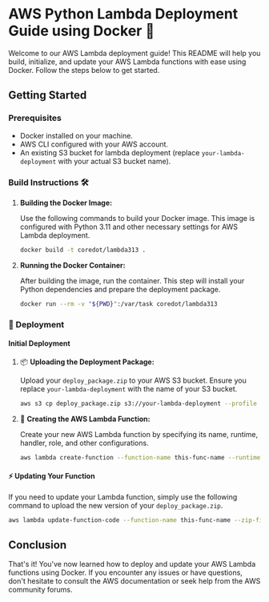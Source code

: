 # AWS Python Lambda Deployment Guide using Docker 🐳

Welcome to our AWS Lambda deployment guide! This README will help you build, initialize, and update your AWS Lambda functions with ease using Docker. Follow the steps below to get started.

## Getting Started

### Prerequisites

-   Docker installed on your machine.
-   AWS CLI configured with your AWS account.
-   An existing S3 bucket for lambda deployment (replace `your-lambda-deployment` with your actual S3 bucket name).

### Build Instructions 🛠

1. **Building the Docker Image:**

    Use the following commands to build your Docker image. This image is configured with Python 3.11 and other necessary settings for AWS Lambda deployment.

    ```sh
    docker build -t coredot/lambda313 .
    ```

2. **Running the Docker Container:**

    After building the image, run the container. This step will install your Python dependencies and prepare the deployment package.

    ```sh
    docker run --rm -v "${PWD}":/var/task coredot/lambda313
    ```

### 🚀 Deployment

#### Initial Deployment

1. 📦 **Uploading the Deployment Package:**

    Upload your `deploy_package.zip` to your AWS S3 bucket. Ensure you replace `your-lambda-deployment` with the name of your S3 bucket.

    ```sh
    aws s3 cp deploy_package.zip s3://your-lambda-deployment --profile default
    ```

2. 🌟 **Creating the AWS Lambda Function:**

    Create your new AWS Lambda function by specifying its name, runtime, handler, role, and other configurations.

    ```sh
    aws lambda create-function --function-name this-func-name --runtime python3.11 --code S3Bucket=your-lambda-deployment,S3Key=deploy_package.zip --handler lambda_function.lambda_handler --role arn:aws:iam::4010101010:role/lambda-role --region ap-northeast-2 --profile default --timeout 30 --memory-size 128
    ```

#### ⚡ Updating Your Function

If you need to update your Lambda function, simply use the following command to upload the new version of your `deploy_package.zip`.

```sh
aws lambda update-function-code --function-name this-func-name --zip-file fileb://deploy_package.zip --profile default
```

## Conclusion

That's it! You've now learned how to deploy and update your AWS Lambda functions using Docker. If you encounter any issues or have questions, don't hesitate to consult the AWS documentation or seek help from the AWS community forums.
